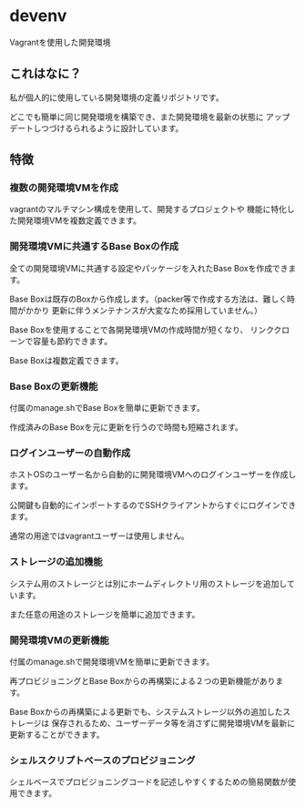 # devenv

Vagrantを使用した開発環境

## これはなに？

私が個人的に使用している開発環境の定義リポジトリです。

どこでも簡単に同じ開発環境を構築でき、また開発環境を最新の状態に
アップデートしつづけるられるように設計しています。

## 特徴

### 複数の開発環境VMを作成

vagrantのマルチマシン構成を使用して、開発するプロジェクトや
機能に特化した開発環境VMを複数定義できます。

### 開発環境VMに共通するBase Boxの作成

全ての開発環境VMに共通する設定やパッケージを入れたBase Boxを作成できます。

Base Boxは既存のBoxから作成します。（packer等で作成する方法は、難しく時間がかかり
更新に伴うメンテナンスが大変なため採用していません。）

Base Boxを使用することで各開発環境VMの作成時間が短くなり、
リンククローンで容量も節約できます。

Base Boxは複数定義できます。

### Base Boxの更新機能

付属のmanage.shでBase Boxを簡単に更新できます。

作成済みのBase Boxを元に更新を行うので時間も短縮されます。

### ログインユーザーの自動作成

ホストOSのユーザー名から自動的に開発環境VMへのログインユーザーを作成します。

公開鍵も自動的にインポートするのでSSHクライアントからすぐにログインできます。

通常の用途ではvagrantユーザーは使用しません。

### ストレージの追加機能

システム用のストレージとは別にホームディレクトリ用のストレージを追加しています。

また任意の用途のストレージを簡単に追加できます。

### 開発環境VMの更新機能

付属のmanage.shで開発環境VMを簡単に更新できます。

再プロビジョニングとBase Boxからの再構築による２つの更新機能があります。

Base Boxからの再構築による更新でも、システムストレージ以外の追加したストレージは
保存されるため、ユーザーデータ等を消さずに開発環境VMを最新に更新することができます。

### シェルスクリプトベースのプロビジョニング

シェルベースでプロビジョニングコードを記述しやすくするための簡易関数が使用できます。
